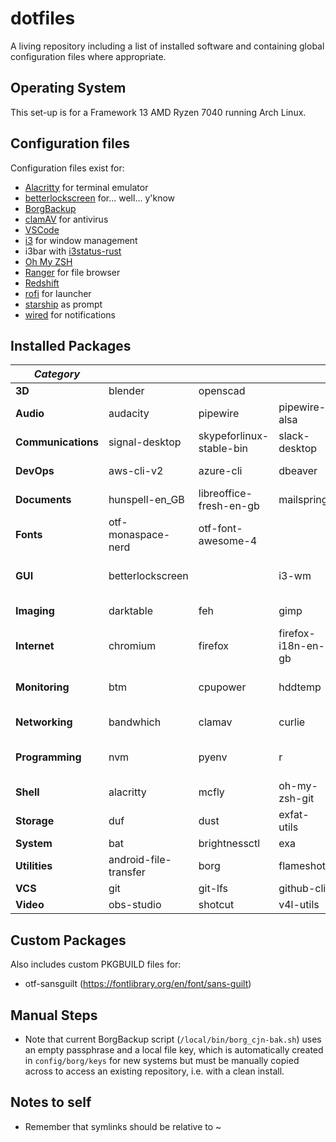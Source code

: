 # dotfiles

A living repository including a list of installed software and containing global configuration files where appropriate.

## Operating System

This set-up is for a Framework 13 AMD Ryzen 7040 running Arch Linux.

## Configuration files

Configuration files exist for:

- [Alacritty](https://sw.kovidgoyal.net/alacritty/) for terminal emulator
- [betterlockscreen](https://github.com/betterlockscreen/betterlockscreen) for... well... y'know
- [BorgBackup](https://www.borgbackup.org/)
- [clamAV](https://www.clamav.net/) for antivirus
- [VSCode](https://code.visualstudio.com/)
- [i3](https://i3wm.org/) for window management
- i3bar with [i3status-rust](https://github.com/greshake/i3status-rust)
- [Oh My ZSH](https://ohmyz.sh/)
- [Ranger](https://ranger.github.io/) for file browser
- [Redshift](http://jonls.dk/redshift/)
- [rofi](https://github.com/davatorium/rofi) for launcher
- [starship](https://starship.rs/) as prompt
- [wired](https://github.com/Toqozz/wired-notify) for notifications

## Installed Packages

| **_Category_**     |                       |                          |                        |                  |                        |                |                   |             |                  |           |                  |             |               |
| ------------------ | --------------------- | ------------------------ | ---------------------- | ---------------- | ---------------------- | -------------- | ----------------- | ----------- | ---------------- | --------- | ---------------- | ----------- | ------------- |
| **3D**             | blender               | openscad                 |                        |                  |                        |                |                   |             |                  |           |                  |             |               |
| **Audio**          | audacity              | pipewire                 | pipewire-alsa          | pipewire-jack    | pipewire-pulse         | pipewire-v4l2  | pipewire-audio    | wireplumber |                  |           |                  |             |               |
| **Communications** | signal-desktop        | skypeforlinux-stable-bin | slack-desktop          | telegram-desktop |                        |                |                   |             |                  |           |                  |             |               |
| **DevOps**         | aws-cli-v2            | azure-cli                | dbeaver                | docker           | docker-buildx          | minikube       | postman-bin       |             |                  |           |                  |             |               |
| **Documents**      | hunspell-en_GB        | libreoffice-fresh-en-gb  | mailspring             | qpdf             | xournalpp              |                |                   |             |                  |           |                  |             |               |
| **Fonts**          | otf-monaspace-nerd    | otf-font-awesome-4       |                        |                  |                        |                |                   |             |                  |           |                  |             |               |
| **GUI**            | betterlockscreen      |                | i3-wm                  | i3blocks         | i3status-rust          | i3wsr          | redshift          | rofi        | rofi-vscode-mode | wired-git | xorg-xinit       | xorg-server | xorg-xsetroot |
| **Imaging**        | darktable             | feh                      | gimp                   | graphics-magick  | inkscape               |                |                   |             |                  |           |                  |             |               |
| **Internet**       | chromium              | firefox                  | firefox-i18n-en-gb     | google-chrome    |                        |                |                   |             |                  |           |                  |             |               |
| **Monitoring**     | btm                   | cpupower                 | hddtemp                | htop             | Iio-sensor-proxy       | lm_sensors     | powertop          | procs       | tlp              |           |                  |             |               |
| **Networking**     | bandwhich             | clamav                   | curlie                 | firewalld        | mullvad-vpn-bin        | networkmanager | python-fangfrisch |             |                  |           |                  |             |               |
| **Programming**    | nvm                   | pyenv                    | r                      | texlive          | visual-studio-code-bin |                |                   |             |                  |           |                  |             |               |
| **Shell**          | alacritty             | mcfly                    | oh-my-zsh-git          | starship         | tealdeer               | direnv         |                   |             |                  |           |                  |             |               |
| **Storage**        | duf                   | dust                     | exfat-utils            | mlocate          | ntfs-3g                | ranger         | zip               |             |                  |           |                  |             |               |
| **System**         | bat                   | brightnessctl            | exa                    | fd               | fwupd                  | ripgrep        | sd                | zoxide      |                  |           |                  |             |               |
| **Utilities**      | android-file-transfer | borg                     | flameshot              | fprintd          | gnome-keyring          | kalu           | less              | libfprint   | macchina         | paru      | transmission-gtk |             |               |
| **VCS**            | git                   | git-lfs                  | github-cli             |                  |                        |                |                   |             |                  |           |                  |             |               |
| **Video**          | obs-studio            | shotcut                  | v4l-utils              | vlc              |                        |                |                   |             |                  |           |                  |             |               |

## Custom Packages

Also includes custom PKGBUILD files for:

- otf-sansguilt (https://fontlibrary.org/en/font/sans-guilt)

## Manual Steps

- Note that current BorgBackup script (`/local/bin/borg_cjn-bak.sh`) uses an empty passphrase and a local file key, which is automatically created in `config/borg/keys` for new systems but must be manually copied across to access an existing repository, i.e. with a clean install.

## Notes to self

- Remember that symlinks should be relative to ~
